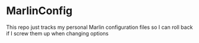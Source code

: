 # MarlinConfig
This repo just tracks my personal Marlin configuration files so I can roll back if I screw them up when changing options
